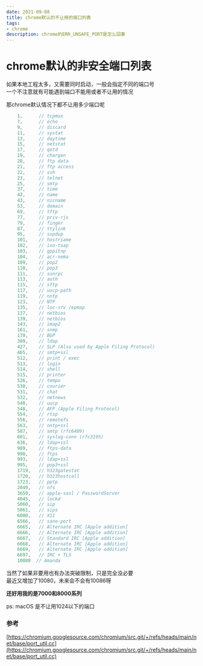 ```yaml
---
date: 2021-09-08
title: chrome默认的不让用的端口列表
tags:
- chrome
description: chrome的ERR_UNSAFE_PORT是怎么回事
---
```

# chrome默认的非安全端口列表
如果本地工程太多，又需要同时启动，一般会指定不同的端口号  
一个不注意就有可能遇到端口不能用或者不让用的情况

那chrome默认情况下都不让用多少端口呢
```js
    1,      // tcpmux
    7,      // echo
    9,      // discard
    11,     // systat
    13,     // daytime
    15,     // netstat
    17,     // qotd
    19,     // chargen
    20,     // ftp data
    21,     // ftp access
    22,     // ssh
    23,     // telnet
    25,     // smtp
    37,     // time
    42,     // name
    43,     // nicname
    53,     // domain
    69,     // tftp
    77,     // priv-rjs
    79,     // finger
    87,     // ttylink
    95,     // supdup
    101,    // hostriame
    102,    // iso-tsap
    103,    // gppitnp
    104,    // acr-nema
    109,    // pop2
    110,    // pop3
    111,    // sunrpc
    113,    // auth
    115,    // sftp
    117,    // uucp-path
    119,    // nntp
    123,    // NTP
    135,    // loc-srv /epmap
    137,    // netbios
    139,    // netbios
    143,    // imap2
    161,    // snmp
    179,    // BGP
    389,    // ldap
    427,    // SLP (Also used by Apple Filing Protocol)
    465,    // smtp+ssl
    512,    // print / exec
    513,    // login
    514,    // shell
    515,    // printer
    526,    // tempo
    530,    // courier
    531,    // chat
    532,    // netnews
    540,    // uucp
    548,    // AFP (Apple Filing Protocol)
    554,    // rtsp
    556,    // remotefs
    563,    // nntp+ssl
    587,    // smtp (rfc6409)
    601,    // syslog-conn (rfc3195)
    636,    // ldap+ssl
    989,    // ftps-data
    990,    // ftps
    993,    // ldap+ssl
    995,    // pop3+ssl
    1719,   // h323gatestat
    1720,   // h323hostcall
    1723,   // pptp
    2049,   // nfs
    3659,   // apple-sasl / PasswordServer
    4045,   // lockd
    5060,   // sip
    5061,   // sips
    6000,   // X11
    6566,   // sane-port
    6665,   // Alternate IRC [Apple addition]
    6666,   // Alternate IRC [Apple addition]
    6667,   // Standard IRC [Apple addition]
    6668,   // Alternate IRC [Apple addition]
    6669,   // Alternate IRC [Apple addition]
    6697,   // IRC + TLS
    10080  // Amanda
```
当然了如果非要用也有办法突破限制，只是完全没必要  
最近又增加了10080，未来会不会有10086呀  

**还好用我的是7000和8000系列**  

ps: macOS 是不让用1024以下的端口

### 参考
[https://chromium.googlesource.com/chromium/src.git/+/refs/heads/main/net/base/port_util.cc](https://chromium.googlesource.com/chromium/src.git/+/refs/heads/main/net/base/port_util.cc)



